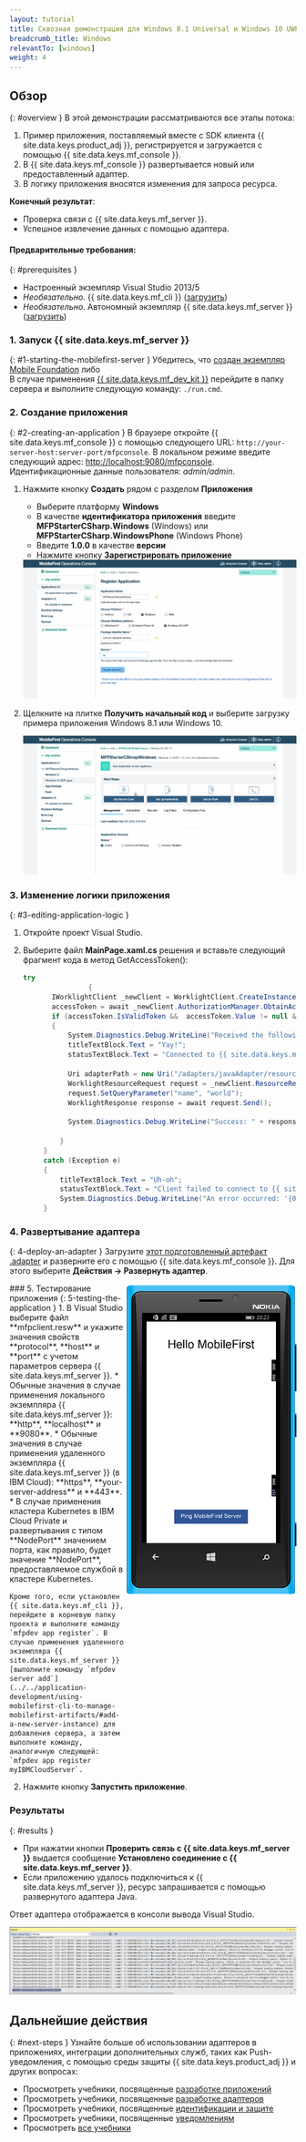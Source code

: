 ```yaml
---
layout: tutorial
title: Сквозная демонстрация для Windows 8.1 Universal и Windows 10 UWP
breadcrumb_title: Windows
relevantTo: [windows]
weight: 4
---
```

<!-- NLS_CHARSET=UTF-8 -->
## Обзор
{: #overview }
В этой демонстрации рассматриваются все этапы потока:

1. Пример приложения, поставляемый вместе с SDK клиента {{ site.data.keys.product_adj }}, регистрируется и загружается с помощью {{ site.data.keys.mf_console }}.
2. В {{ site.data.keys.mf_console }} развертывается новый или предоставленный адаптер.  
3. В логику приложения вносятся изменения для запроса ресурса.

**Конечный результат**:

* Проверка связи с {{ site.data.keys.mf_server }}.
* Успешное извлечение данных с помощью адаптера.

#### Предварительные требования:
{: #prerequisites }
* Настроенный экземпляр Visual Studio 2013/5
* *Необязательно*. {{ site.data.keys.mf_cli }} ([загрузить]({{site.baseurl}}/downloads))
* *Необязательно*. Автономный экземпляр {{ site.data.keys.mf_server }} ([загрузить]({{site.baseurl}}/downloads))

### 1. Запуск {{ site.data.keys.mf_server }}
{: #1-starting-the-mobilefirst-server }
Убедитесь, что [создан экземпляр Mobile Foundation](../../bluemix/using-mobile-foundation) либо  
В случае применения [{{ site.data.keys.mf_dev_kit }}](../../installation-configuration/development/mobilefirst) перейдите в папку сервера и выполните следующую команду: `./run.cmd`.

### 2. Создание приложения
{: #2-creating-an-application }
В браузере откройте {{ site.data.keys.mf_console }} с помощью следующего URL: `http://your-server-host:server-port/mfpconsole`. В локальном режиме введите следующий адрес: [http://localhost:9080/mfpconsole](http://localhost:9080/mfpconsole). Идентификационные данные пользователя: *admin/admin*.

1. Нажмите кнопку **Создать** рядом с разделом **Приложения**
    * Выберите платформу **Windows**
    * В качестве **идентификатора приложения** введите **MFPStarterCSharp.Windows** (Windows) или **MFPStarterCSharp.WindowsPhone** (Windows Phone)
    * Введите **1.0.0** в качестве **версии**
    * Нажмите кнопку **Зарегистрировать приложение**

    <img class="gifplayer" alt="Регистрация приложения" src="register-an-application-windows.png"/>

2. Щелкните на плитке **Получить начальный код** и выберите загрузку примера приложения Windows 8.1 или Windows 10.

    <img class="gifplayer" alt="Загрузка примера приложения" src="download-starter-code-windows.png"/>

### 3. Изменение логики приложения
{: #3-editing-application-logic }
1. Откройте проект Visual Studio.

2. Выберите файл **MainPage.xaml.cs** решения и вставьте следующий фрагмент кода в метод GetAccessToken():

   ```csharp
   try
                   {
          IWorklightClient _newClient = WorklightClient.CreateInstance();
          accessToken = await _newClient.AuthorizationManager.ObtainAccessToken("");
          if (accessToken.IsValidToken &&  accessToken.Value != null &&  accessToken.Value != "")
          {
              System.Diagnostics.Debug.WriteLine("Received the following access token value: " + accessToken.Value);
              titleTextBlock.Text = "Yay!";
              statusTextBlock.Text = "Connected to {{ site.data.keys.mf_server }}";

              Uri adapterPath = new Uri("/adapters/javaAdapter/resource/greet",UriKind.Relative);
              WorklightResourceRequest request = _newClient.ResourceRequest(adapterPath, "GET","");
              request.SetQueryParameter("name", "world");
              WorklightResponse response = await request.Send();

              System.Diagnostics.Debug.WriteLine("Success: " + response.ResponseText);

            }
        }
        catch (Exception e)
        {
            titleTextBlock.Text = "Uh-oh";
            statusTextBlock.Text = "Client failed to connect to {{ site.data.keys.mf_server }}";
            System.Diagnostics.Debug.WriteLine("An error occurred: '{0}'", e);
        }
   ```


### 4. Развертывание адаптера
{: 4-deploy-an-adapter }
Загрузите [этот подготовленный артефакт .adapter](../javaAdapter.adapter) и разверните его с помощью {{ site.data.keys.mf_console }}. Для этого выберите **Действия → Развернуть адаптер**.

<!-- Alternatively, click the **New** button next to **Adapters**.  

1. Select the **Actions → Download sample** option. Download the "Hello World" **Java** adapter sample.

    > If Maven and {{ site.data.keys.mf_cli }} are not installed, follow the on-screen **Set up your development environment** instructions.

2. From a **Command-line** window, navigate to the adapter's Maven project root folder and run the command:

    ```bash
    mfpdev adapter build
    ```

3. When the build finishes, deploy it from the {{ site.data.keys.mf_console }} using the **Actions → Deploy adapter** action. The adapter can be found in the **[adapter]/target** folder.

    <img class="gifplayer" alt="Deploy an adapter" src="create-an-adapter.png"/>    -->

<img src="windowsQuickStart.png" alt="пример приложения" style="float:right"/>
### 5. Тестирование приложения
{: 5-testing-the-application }
1. В Visual Studio выберите файл **mfpclient.resw** и укажите значения свойств **protocol**, **host** и **port** с учетом параметров сервера {{ site.data.keys.mf_server }}.
    * Обычные значения в случае применения локального экземпляра {{ site.data.keys.mf_server }}: **http**, **localhost** и **9080**.
    * Обычные значения в случае применения удаленного экземпляра {{ site.data.keys.mf_server }} (в IBM Cloud): **https**, **your-server-address** и **443**.
    * В случае применения кластера Kubernetes в IBM Cloud Private и развертывания с типом **NodePort** значением порта, как правило, будет значение **NodePort**, предоставляемое службой в кластере Kubernetes.

    Кроме того, если установлен {{ site.data.keys.mf_cli }}, перейдите в корневую папку проекта и выполните команду `mfpdev app register`. В случае применения удаленного экземпляра {{ site.data.keys.mf_server }} [выполните команду `mfpdev server add`](../../application-development/using-mobilefirst-cli-to-manage-mobilefirst-artifacts/#add-a-new-server-instance) для добавления сервера, а затем выполните команду, аналогичную следующей: `mfpdev app register myIBMCloudServer`.
    
2. Нажмите кнопку **Запустить приложение**.

### Результаты
{: #results }
* При нажатии кнопки **Проверить связь с {{ site.data.keys.mf_server }}** выдается сообщение **Установлено соединение с {{ site.data.keys.mf_server }}**.
* Если приложению удалось подключиться к {{ site.data.keys.mf_server }}, ресурс запрашивается с помощью развернутого адаптера Java.

Ответ адаптера отображается в консоли вывода Visual Studio.

![Приложение после успешного вызова ресурса из {{ site.data.keys.mf_server }}](success_response.png)

## Дальнейшие действия
{: #next-steps }
Узнайте больше об использовании адаптеров в приложениях, интеграции дополнительных служб, таких как Push-уведомления, с помощью среды защиты {{ site.data.keys.product_adj }} и других вопросах:

- Просмотреть учебники, посвященные [разработке приложений](../../application-development/)
- Просмотреть учебники, посвященные [разработке адаптеров](../../adapters/)
- Просмотреть учебники, посвященные [идентификации и защите](../../authentication-and-security/)
- Просмотреть учебники, посвященные [уведомлениям](../../notifications/)
- Просмотреть [все учебники](../../all-tutorials)
